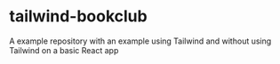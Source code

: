 # tailwind-bookclub
A example repository with an example using Tailwind and without using Tailwind on a basic React app

